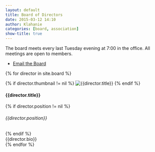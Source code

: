 ```yaml
---
layout: default
title: Board of Directors
date: 2015-03-12 14:10
author: Klahanie
categories: [board, association]
show-title: true
---
```

The board meets every last Tuesday evening at 7:00 in the office. All meetings are open to members.

* [Email the Board](mailto:board@klahanie.com)

{% for director in site.board %} <!-- this sorts by date, so you can tweak the date for each director page to tweak the order -->
<div class="director-row row mb-4">
<div class="col-md-4 col-sm-6">
    {% if director.thumbnail != nil %}
    <img class="img-thumbnail img-fluid" src="{{site.url}}/{{director.thumbnail}}" alt="{{director.title}}">
    {% endif %}
    </div>
    <div class="col-md-8 col-sm-12">
    <h4 class="director-name">
      {{director.title}}
      </h4>
      {% if director.position != nil %}
        <h6>{{director.position}}</h6>
      {% endif %}
      <div class='director-bio'>
      {{director.bio}}
      </div>
    </div>
  </div>
{% endfor %}
